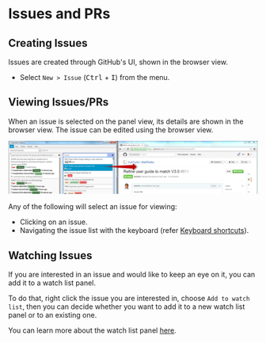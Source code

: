 # Issues and PRs

## Creating Issues <a name="creating"></a>

Issues are created through GitHub's UI, shown in the browser view.

- Select `New > Issue` (<kbd>Ctrl</kbd> + <kbd>I</kbd>) from the menu.

## Viewing Issues/PRs <a name="viewing"></a>

When an issue is selected on the panel view, its details are shown in the browser view.
The issue can be edited using the browser view.

<img src="images/gettingStarted/browserViewExplanation.png" src="600">

Any of the following will select an issue for viewing:

- Clicking on an issue.
- Navigating the issue list with the keyboard (refer [Keyboard shortcuts](keyboardShortcuts.md)).

## Watching Issues <a name="watching"></a>

If you are interested in an issue and would like to keep an eye on it, you can add it to a watch list panel.

To do that, right click the issue you are interested in, choose `Add to watch list`, then you can decide whether you want to add it to a new watch list panel or to an existing one.

You can learn more about the watch list panel [here](panels.md).
